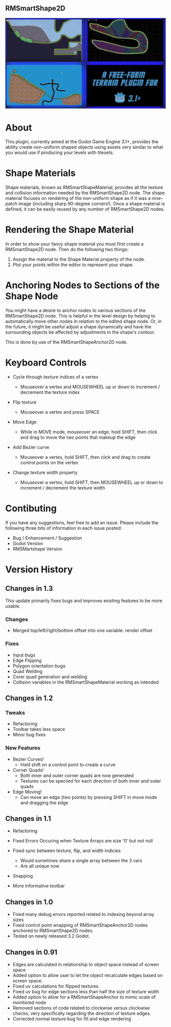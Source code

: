  RMSmartShape2D
---
![sample image](addons/rmsmartshape/sample/sample_screen.PNG)


# About
This plugin, currently aimed at the Godot Game Engine 3.1+, provides the ability create non-uniform shaped objects using assets very similar to what you would use if producing your levels with tilesets.

# Shape Materials
Shape materials, known as RMSmartShapeMaterial, provides all the texture and collision information needed by the RMSmartShape2D node.  The shape material focuses on rendering of the non-uniform shape as if it was a nine-patch image (including sharp 90-degree corners!).  Once a shape material is defined, it can be easily reused by any number of RMSmartShape2D nodes.

# Rendering the Shape Material
In order to show your fancy shape material you must first create a RMSmartShape2D node.  Then do the following two things:
1. Assign the material to the Shape Material property of the node.
2. Plot your points within the editor to represent your shape.

# Anchoring Nodes to Sections of the Shape Node
You might have a desire to anchor nodes to various sections of the RMSmartShape2D node.  This is helpful in the level design by helping to automatically move other nodes in relation to the edited shape node.  Or, in the future, it might be useful adjust a shape dynamically and have the surrounding objects be affected by adjustments in the shape's contour.

This is done by use of the RMSmartShapeAnchor2D node.

# Keyboard Controls
- Cycle through texture indices of a vertex
  - Mouseover a vertex and MOUSEWHEEL up or down to increment / decrement the texture index

- Flip texture
  - Mouseover a vertex and press SPACE

- Move Edge
  - While in MOVE mode, mouseover an edge, hold SHIFT, then click and drag to move the two points that makeup the edge

- Add Bezier curve
  - Mouseover a vertex, hold SHIFT, then click and drag to create control points on the vertex

- Change texture width property
  - Mouseover a vertex, hold SHIFT, then MOUSEWHEEL up or down to increment / decrement the texture width

# Contibuting
If you have any suggestions, feel free to add an issue.
Please include the following three bits of information in each issue posted:
- Bug / Enhancement / Suggestion
- Godot Version
- RMSMartshape Version

# Version History
## Changes in 1.3
This update primarily fixes bugs and improves existing features to be more usable.
### Changes
- Merged top/left/right/bottom offset into one variable. render offset
### Fixes
- Input bugs
- Edge Flipping
- Polygon orientation bugs
- Quad Welding
- Corer quad generation and welding
- Collision variables in the RMSmartShapeMaterial working as intended

## Changes in 1.2
### Tweaks
- Refactoring
- Toolbar takes less space
- Minor bug fixes

### New Features
- Bezier Curves!
  - Hold shift on a control point to create a curve
- Corner Quads!
  - Both inner and outer corner quads are now generated
  - Textures can be speciied for each direction of both inner and outer quads
- Edge Moving!
  - Can move an edge (two points) by pressing SHIFT in move mode and dragging the edge

## Changes in 1.1
- Refactoring
- Fixed Errors Occuring when Texture Arrays are size '0' but not null
- Fixed sync between texture, flip, and width indicies
    - Would sometimes share a single array between the 3 vars
    - Are all unique now

- Snapping
- More informative toolbar

## Changes in 1.0
- Fixed many debug errors reported related to indexing beyond array sizes
- Fixed control point wrapping of RMSmartShapeAnchor2D nodes anchored to RMSmartShape2D nodes.
- Tested on newly released 3.2 Godot.

## Changes in 0.91
- Edges are calculated in relationship to object space instead of screen space
- Added option to allow user to let the object recalculate edges based on screen space.
- Fixed uv calculations for flipped textures.
- Fixed uv bug for edge sections less than half the size of texture width
- Added option to allow for a RMSmartShapeAnchor to mimic scale of monitored node
- Removed sections of code related to clockwise versus clockwise checks, very specifically regarding the direction of texture edges.
- Corrected normal texture bug for fill and edge rendering
